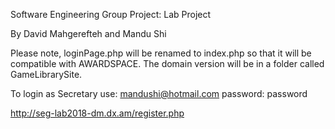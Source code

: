 Software Engineering Group Project: Lab Project

By David Mahgerefteh and Mandu Shi

Please note, loginPage.php will be renamed to index.php so that it will be compatible with AWARDSPACE. The domain version will be in a folder called GameLibrarySite. 

To login as Secretary use: mandushi@hotmail.com password: password

http://seg-lab2018-dm.dx.am/register.php
